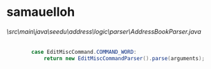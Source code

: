 # samauelloh
###### \src\main\java\seedu\address\logic\parser\AddressBookParser.java
``` java
        case EditMiscCommand.COMMAND_WORD:
            return new EditMiscCommandParser().parse(arguments);
```
